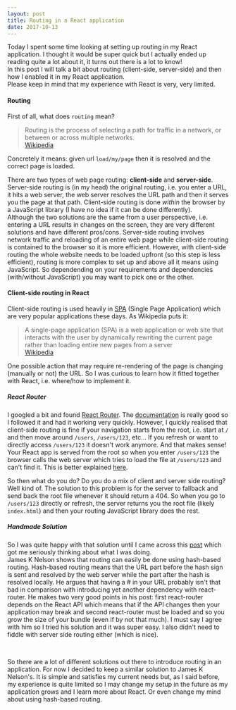 ```yaml
---
layout: post
title: Routing in a React application
date: 2017-10-13
---
```


Today I spent some time looking at setting up routing in my React application. I thought it would be super quick but I actually ended up reading quite a lot about it, it turns out there is a lot to know!
<br/>
In this post I will talk a bit about routing (client-side, server-side) and then how I enabled it in my React application.
<br/>
Please keep in mind that my experience with React is very, very limited.

#### Routing

First of all, what does `routing` mean?

> Routing is the process of selecting a path for traffic in a network, or between or across multiple networks.
> <br/> [Wikipedia](https://en.wikipedia.org/wiki/Routing)

Concretely it means: given url `load/my/page` then it is resolved and the correct page is loaded.


There are two types of web page routing: **client-side** and **server-side**. Server-side routing is (in my head) the original routing, i.e. you enter a URL, it hits a web server, the web server resolves the URL path and then it serves you the page at that path. Client-side routing is done *within* the browser by a JavaScript library (I have no idea if it can be done differently).
<br/>
Although the two solutions are the same from a user perspective, i.e. entering a URL results in changes on the screen, they are very different solutions and have different pros/cons. Server-side routing involves network traffic and reloading of an entire web page while client-side routing is contained to the browser so it is more efficient. However, with client-side routing the whole website needs to be loaded upfront (so this step is less efficient), routing is more complex to set up and above all it means using JavaScript. So dependending on your requirements and dependencies (with/without JavaScript) you may want to pick one or the other.


#### Client-side routing in React

Client-side routing is used heavily in [SPA](https://en.wikipedia.org/wiki/Single-page_application) (Single Page Application) which are very popular applications these days. As Wikipedia puts it:

> A single-page application (SPA) is a web application or web site that interacts with the user by dynamically rewriting the current page rather than loading entire new pages from a server
> <br/>[Wikipedia](https://en.wikipedia.org/wiki/Single-page_application)

One possible action that may require re-rendering of the page is changing (manually or not) the URL. So I was curious to learn how it fitted together with React, i.e. where/how to implement it.


##### React Router

I googled a bit and found [React Router](https://github.com/ReactTraining/react-router). The [documentation](https://reacttraining.com/react-router/web/guides/philosophy) is really good so I followed it and had it working very quickly. However, I quickly realised that client-side routing is fine if your navigation starts from the root, i.e. start at `/` and then move around `/users`, `/users/123`, etc... If you refresh or want to directly access `/users/123` it doesn't work anymore. And that makes sense! Your React app is served from the root so when you enter `/users/123` the browser calls the web server which tries to load the file at `/users/123` and can't find it. This is better explained [here](https://github.com/facebookincubator/create-react-app/blob/master/packages/react-scripts/template/README.md#serving-apps-with-client-side-routing). 

So then what do you do? Do you do a mix of client and server side routing? Well kind of. The solution to this problem is for the server to fallback and send back the root file whenever it should return a 404. So when you go to `/users/123` directly or refresh, the server returns you the root file (likely `index.html`) and then your routing JavaScript library does the rest.

##### Handmade Solution

So I was quite happy with that solution until I came across this [post](http://jamesknelson.com/push-state-vs-hash-based-routing-with-react-js/) which got me seriously thinking about what I was doing.
<br/>
James K Nelson shows that routing can easily be done using hash-based routing. Hash-based routing means that the URL part before the hash sign is sent and resolved by the web server while the part after the hash is resolved locally. He argues that having a # in your URL probably isn't that bad in comparison with introducing yet another dependency with react-router. He makes two very good points in his post: first react-router depends on the React API which means that if the API changes then your application may break and second react-router must be loaded and so you grow the size of your bundle (even if by not that much). I must say I agree with him so I tried his solution and it was super easy. I also didn't need to fiddle with server side routing either (which is nice).

<br/>


So there are a lot of different solutions out there to introduce routing in an application. For now I decided to keep a similar solution to James K Nelson's. It is simple and satisfies my current needs but, as I said before, my experience is quite limited so I may change my setup in the future as my application grows and I learn more about React. Or even change my mind about using hash-based routing.
